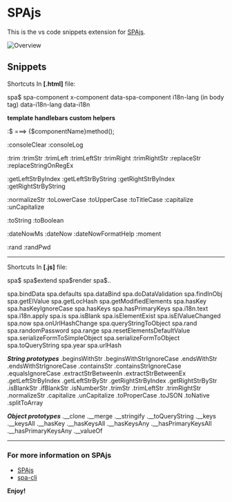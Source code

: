 # SPAjs

This is the vs code snippets extension for  [SPAjs](https://spa.js.org).

![Overview](https://media.giphy.com/media/3ohs4fuOhWNBI991Ha/giphy.gif)

## Snippets
Shortcuts In **[.html]** file:

  spa$
  spa-component
  x-component
  data-spa-component
  i18n-lang (in body tag)
  data-i18n-lang
  data-i18n

**template handlebars custom helpers**

:$ ===> {$componentName}method();

:consoleClear
:consoleLog

:trim
:trimStr
:trimLeft
:trimLeftStr
:trimRight
:trimRightStr
:replaceStr
:replaceStringOnRegEx

:getLeftStrByIndex
:getLeftStrByString
:getRightStrByIndex
:getRightStrByString

:normalizeStr
:toLowerCase
:toUpperCase
:toTitleCase
:capitalize
:unCapitalize

:toString
:toBoolean

:dateNowMs
:dateNow
:dateNowFormatHelp
:moment

:rand
:randPwd


---
Shortcuts In **[.js]** file:

spa$
spa\$extend
spa\$render
spa$..

spa.bindData
spa.defaults
spa.dataBind
spa.doDataValidation
spa.findInObj
spa.getElValue
spa.getLocHash
spa.getModifiedElements
spa.hasKey
spa.hasKeyIgnoreCase
spa.hasKeys
spa.hasPrimaryKeys
spa.i18n.text
spa.i18n.apply
spa.is
spa.isBlank
spa.isElementExist
spa.isElValueChanged
spa.now
spa.onUrlHashChange
spa.queryStringToObject
spa.rand
spa.randomPassword
spa.range
spa.resetElementsDefaultValue
spa.serializeFormToSimpleObject
spa.serializeFormToObject
spa.toQueryString
spa.year
spa.urlHash

***String prototypes***
.beginsWithStr
.beginsWithStrIgnoreCase
.endsWithStr
.endsWithStrIgnoreCase
.containsStr
.containsStrIgnoreCase
.equalsIgnoreCase
.extractStrBetweenIn
.extractStrBetweenEx
.getLeftStrByIndex
.getLeftStrByStr
.getRightStrByIndex
.getRightStrByStr
.isBlankStr
.ifBlankStr
.isNumberStr
.trimStr
.trimLeftStr
.trimRightStr
.normalizeStr
.capitalize
.unCapitalize
.toProperCase
.toJSON
.toNative
.splitToArray

***Object prototypes***
.__clone
.__merge
.__stringify
.__toQueryString
.__keys
.__keysAll
.__hasKey
.__hasKeysAll
.__hasKeysAny
.__hasPrimaryKeysAll
.__hasPrimaryKeysAny
.__valueOf


---
### For more information on SPAjs

* [SPAjs](https://spa.js.org)
* [spa-cli](https://www.npmjs.com/package/spa-cli)

**Enjoy!**